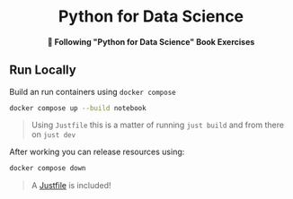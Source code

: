 <div>
  <h1 align="center">Python for Data Science</h1>
  <h4 align="center">🐍 Following "Python for Data Science" Book Exercises</h4>
</div>

## Run Locally

Build an run containers using `docker compose`

```bash
docker compose up --build notebook
```

> Using `Justfile` this is a matter of running `just build` and from
> there on `just dev`

After working you can release resources using:

```bash
docker compose down
```

> A [Justfile][1] is included!

[1]: https://just.systems
